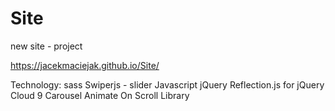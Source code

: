 # Site
new site - project

https://jacekmaciejak.github.io/Site/

Technology:
sass
Swiperjs - slider
Javascript
jQuery
Reflection.js for jQuery
Cloud 9 Carousel
Animate On Scroll Library
